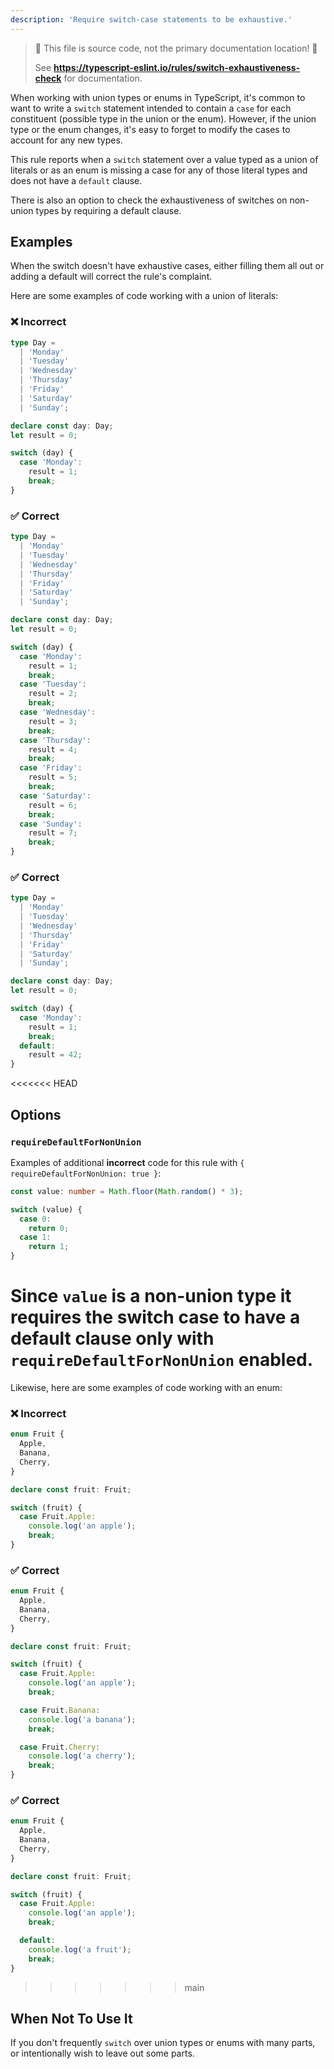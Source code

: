 ```yaml
---
description: 'Require switch-case statements to be exhaustive.'
---
```


> 🛑 This file is source code, not the primary documentation location! 🛑
>
> See **https://typescript-eslint.io/rules/switch-exhaustiveness-check** for documentation.

When working with union types or enums in TypeScript, it's common to want to write a `switch` statement intended to contain a `case` for each constituent (possible type in the union or the enum).
However, if the union type or the enum changes, it's easy to forget to modify the cases to account for any new types.

This rule reports when a `switch` statement over a value typed as a union of literals or as an enum is missing a case for any of those literal types and does not have a `default` clause.

There is also an option to check the exhaustiveness of switches on non-union types by requiring a default clause.

## Examples

When the switch doesn't have exhaustive cases, either filling them all out or adding a default will correct the rule's complaint.

Here are some examples of code working with a union of literals:

<!--tabs-->

### ❌ Incorrect

```ts
type Day =
  | 'Monday'
  | 'Tuesday'
  | 'Wednesday'
  | 'Thursday'
  | 'Friday'
  | 'Saturday'
  | 'Sunday';

declare const day: Day;
let result = 0;

switch (day) {
  case 'Monday':
    result = 1;
    break;
}
```

### ✅ Correct

```ts
type Day =
  | 'Monday'
  | 'Tuesday'
  | 'Wednesday'
  | 'Thursday'
  | 'Friday'
  | 'Saturday'
  | 'Sunday';

declare const day: Day;
let result = 0;

switch (day) {
  case 'Monday':
    result = 1;
    break;
  case 'Tuesday':
    result = 2;
    break;
  case 'Wednesday':
    result = 3;
    break;
  case 'Thursday':
    result = 4;
    break;
  case 'Friday':
    result = 5;
    break;
  case 'Saturday':
    result = 6;
    break;
  case 'Sunday':
    result = 7;
    break;
}
```

### ✅ Correct

```ts
type Day =
  | 'Monday'
  | 'Tuesday'
  | 'Wednesday'
  | 'Thursday'
  | 'Friday'
  | 'Saturday'
  | 'Sunday';

declare const day: Day;
let result = 0;

switch (day) {
  case 'Monday':
    result = 1;
    break;
  default:
    result = 42;
}
```

<<<<<<< HEAD

## Options

### `requireDefaultForNonUnion`

Examples of additional **incorrect** code for this rule with `{ requireDefaultForNonUnion: true }`:

```ts option='{ "requireDefaultForNonUnion": true }' showPlaygroundButton
const value: number = Math.floor(Math.random() * 3);

switch (value) {
  case 0:
    return 0;
  case 1:
    return 1;
}
```

# Since `value` is a non-union type it requires the switch case to have a default clause only with `requireDefaultForNonUnion` enabled.

<!--/tabs-->

Likewise, here are some examples of code working with an enum:

<!--tabs-->

### ❌ Incorrect

```ts
enum Fruit {
  Apple,
  Banana,
  Cherry,
}

declare const fruit: Fruit;

switch (fruit) {
  case Fruit.Apple:
    console.log('an apple');
    break;
}
```

### ✅ Correct

```ts
enum Fruit {
  Apple,
  Banana,
  Cherry,
}

declare const fruit: Fruit;

switch (fruit) {
  case Fruit.Apple:
    console.log('an apple');
    break;

  case Fruit.Banana:
    console.log('a banana');
    break;

  case Fruit.Cherry:
    console.log('a cherry');
    break;
}
```

### ✅ Correct

```ts
enum Fruit {
  Apple,
  Banana,
  Cherry,
}

declare const fruit: Fruit;

switch (fruit) {
  case Fruit.Apple:
    console.log('an apple');
    break;

  default:
    console.log('a fruit');
    break;
}
```

<!--/tabs-->

> > > > > > > main

## When Not To Use It

If you don't frequently `switch` over union types or enums with many parts, or intentionally wish to leave out some parts.
